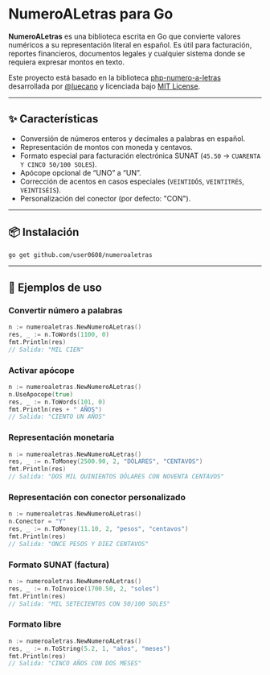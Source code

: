 # NumeroALetras para Go

**NumeroALetras** es una biblioteca escrita en Go que convierte valores numéricos a su representación literal en español. Es útil para facturación, reportes financieros, documentos legales y cualquier sistema donde se requiera expresar montos en texto.

Este proyecto está basado en la biblioteca [php-numero-a-letras](https://github.com/luecano/php-numero-a-letras) desarrollada por [@luecano](https://github.com/luecano) y licenciada bajo [MIT License](https://github.com/luecano/php-numero-a-letras/blob/master/LICENSE).

---

## ✨ Características

- Conversión de números enteros y decimales a palabras en español.
- Representación de montos con moneda y centavos.
- Formato especial para facturación electrónica SUNAT (`45.50` → `CUARENTA Y CINCO 50/100 SOLES`).
- Apócope opcional de “UNO” a “UN”.
- Corrección de acentos en casos especiales (`VEINTIDÓS`, `VEINTITRÉS`, `VEINTISÉIS`).
- Personalización del conector (por defecto: "CON").

---

## 📦 Instalación

```bash
go get github.com/user0608/numeroaletras
```

---

## 🧪 Ejemplos de uso

### Convertir número a palabras

```go
n := numeroaletras.NewNumeroALetras()
res, _ := n.ToWords(1100, 0)
fmt.Println(res)
// Salida: "MIL CIEN"
```

### Activar apócope

```go
n := numeroaletras.NewNumeroALetras()
n.UseApocope(true)
res, _ := n.ToWords(101, 0)
fmt.Println(res + " AÑOS")
// Salida: "CIENTO UN AÑOS"
```

### Representación monetaria

```go
n := numeroaletras.NewNumeroALetras()
res, _ := n.ToMoney(2500.90, 2, "DÓLARES", "CENTAVOS")
fmt.Println(res)
// Salida: "DOS MIL QUINIENTOS DÓLARES CON NOVENTA CENTAVOS"
```

### Representación con conector personalizado

```go
n := numeroaletras.NewNumeroALetras()
n.Conector = "Y"
res, _ := n.ToMoney(11.10, 2, "pesos", "centavos")
fmt.Println(res)
// Salida: "ONCE PESOS Y DIEZ CENTAVOS"
```

### Formato SUNAT (factura)

```go
n := numeroaletras.NewNumeroALetras()
res, _ := n.ToInvoice(1700.50, 2, "soles")
fmt.Println(res)
// Salida: "MIL SETECIENTOS CON 50/100 SOLES"
```

### Formato libre

```go
n := numeroaletras.NewNumeroALetras()
res, _ := n.ToString(5.2, 1, "años", "meses")
fmt.Println(res)
// Salida: "CINCO AÑOS CON DOS MESES"
```
